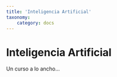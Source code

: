 ```yaml
---
title: 'Inteligencia Artificial'
taxonomy:
    category: docs
---
```



# Inteligencia Artificial

Un curso a lo ancho...
